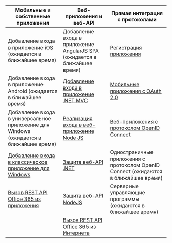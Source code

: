| Мобильные и собственные приложения | Веб-приложения и веб-API | Прямая интеграция с протоколами |
| ----------------------- | ------------------------------- | --------------------- |
| Добавление входа в приложение iOS (ожидается в ближайшее время) | Добавление входа в приложение AngularJS SPA (ожидается в ближайшее время) | [Регистрация приложения](active-directory-v2-app-registration.md) |
| Добавление входа в приложение Android (ожидается в ближайшее время) | [Добавление входа в приложение .NET MVC](active-directory-v2-devquickstarts-dotnet-web.md) | [Мобильные приложения с OAuth 2.0](active-directory-v2-protocols.md#oauth2-authorization-code-flow) |
| Добавление входа в универсальное приложение для Windows (ожидается в ближайшее время) | [Реализация входа в веб-приложение Node JS](active-directory-v2-devquickstarts-node-web.md) | [Веб-приложения с протоколом OpenID Connect](active-directory-v2-protocols.md#openid-connect-sign-in-flow) |
| [Добавление входа в классическое приложение для Windows](active-directory-v2-devquickstarts-wpf.md)| [Защита веб-API .NET](active-directory-v2-devquickstarts-dotnet-api.md) | Одностраничные приложения с протоколом OpenID Connect (ожидаются в ближайшее время)
| [Вызов REST API Office 365 из приложения](https://www.msdn.com/office/office365/howto/authenticate-Office-365-APIs-using-v2) | [Защита веб-API NodeJS](active-directory-v2-devquickstarts-node-api.md) | Серверные управляющие программы (ожидаются в ближайшее время) |
| | [Вызов REST API Office 365 из Интернета](https://www.msdn.com/office/office365/howto/authenticate-Office-365-APIs-using-v2) |

<!---HONumber=Oct15_HO3-->